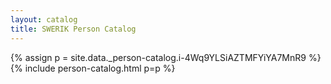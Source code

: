 ```yaml
---
layout: catalog
title: SWERIK Person Catalog
---
```

{% assign p = site.data._person-catalog.i-4Wq9YLSiAZTMFYiYA7MnR9 %}
{% include person-catalog.html p=p %}

